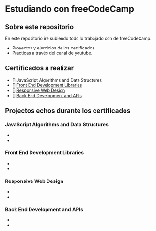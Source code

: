 # Estudiando con freeCodeCamp

## Sobre este repositorio 

En este repositorio ire subiendo todo lo trabajado con de freeCodeCamp.
  - Proyectos y ejercicios de los certificados.
  - Practicas a través del canal de youtube.

## Certificados a realizar

- [] [JavaScript Algorithms and Data Structures](#JavaScript-Algorithms-and-Data-Structures)
- [] [Front End Development Libraries](#Front-End-Development-Libraries)
- [] [Responsive Web Design](#Responsive-Web-Design)
- [] [Back End Development and APIs](#Back-End-Development-and-APIs)



## Projectos echos durante los certificados

### JavaScript Algorithms and Data Structures
  - 
  - 

### Front End Development Libraries
  - 
  - 

### Responsive Web Design
  - 
  - 

### Back End Development and APIs
  - 
  - 
